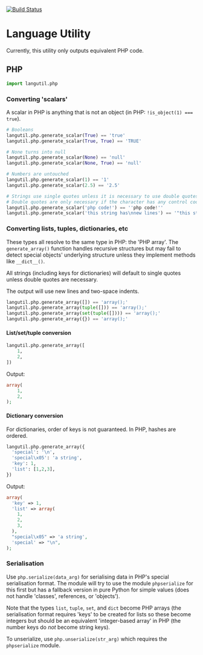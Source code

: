[![Build Status](https://travis-ci.org/Appdynamics/python-langutil.png?branch=develop)](https://travis-ci.org/Appdynamics/python-langutil)

# Language Utility

Currently, this utility only outputs equivalent PHP code.

## PHP

```python
import langutil.php
```

### Converting 'scalars'

A scalar in PHP is anything that is not an object (in PHP: `!is_object(1) === true`).

```python
# Booleans
langutil.php.generate_scalar(True) == 'true'
langutil.php.generate_scalar(True, True) == 'TRUE'

# None turns into null
langutil.php.generate_scalar(None) == 'null'
langutil.php.generate_scalar(None, True) == 'null'

# Numbers are untouched
langutil.php.generate_scalar(1) == '1'
langutil.php.generate_scalar(2.5) == '2.5'

# Strings use single quotes unless it is necessary to use double quotes
# Double quotes are only necessary if the character has any control codes
langutil.php.generate_scalar('php code!') == ''php code!''
langutil.php.generate_scalar('this string has\nnew lines') == '"this string has\nnew lines"'
```

### Converting lists, tuples, dictionaries, etc

These types all resolve to the same type in PHP: the 'PHP array'. The `generate_array()` function handles recursive structures but may fail to detect special objects' underlying structure unless they implement methods like `__dict__()`.

All strings (including keys for dictionaries) will default to single quotes unless double quotes are necessary.

The output will use new lines and two-space indents.

```python
langutil.php.generate_array([]) == 'array();'
langutil.php.generate_array(tuple([])) == 'array();'
langutil.php.generate_array(set(tuple([]))) == 'array();'
langutil.php.generate_array({}) == 'array();'
```

#### List/set/tuple conversion

```python
langutil.php.generate_array([
    1,
    2,
])
```

Output:

```php
array(
    1,
    2,
);
```

#### Dictionary conversion

For dictionaries, order of keys is not guaranteed. In PHP, hashes are ordered.

```python
langutil.php.generate_array({
  'special': '\n',
  'special\x05': 'a string',
  'key': 1,
  'list': [1,2,3],
})
```

Output:

```php
array(
  'key' => 1,
  'list' => array(
    1,
    2,
    3,
  ),
  "special\x05" => 'a string',
  'special' => "\n",
);
```

### Serialisation

Use `php.serialize(data_arg)` for serialising data in PHP's special serialisation format. The module will try to use the module `phpserialize` for this first but has a fallback version in pure Python for simple values (does not handle 'classes', references, or 'objects').

Note that the types `list`, `tuple`, `set`, and `dict` become PHP arrays (the serialisation format requires 'keys' to be created for lists so these become integers but should be an equivalent 'integer-based array' in PHP (the number keys do *not* become string keys).

To unserialize, use `php.unserialize(str_arg)` which requires the `phpserialize` module.

